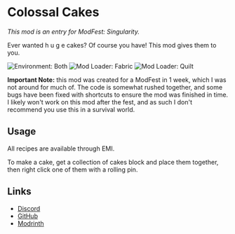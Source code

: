 # Colossal Cakes

_This mod is an entry for ModFest: Singularity._

Ever wanted h u g e cakes? Of course you have! This mod gives them to you.

![Environment: Both](https://img.shields.io/badge/environment-both-4caf50?style=flat-square)
![Mod Loader: Fabric](https://img.shields.io/badge/mod%20loader-fabric-d64541?style=flat-square)
![Mod Loader: Quilt](https://img.shields.io/badge/mod%20loader-quilt-1967d5?style=flat-square)

**Important Note:** this mod was created for a ModFest in 1 week, which I was not around for much of. The code is
somewhat rushed together, and some bugs have been fixed with shortcuts to ensure the mod was finished in time. I likely
won't work on this mod after the fest, and as such I don't recommend you use this in a survival world.

## Usage

All recipes are available through EMI.

To make a cake, get a collection of cakes block and place them together, then right click one of them with a rolling
pin.

## Links

- [Discord](https://discord.jamalam.tech)
- [GitHub](https://github.com/JamCoreModding/ColossalCakes)
- [Modrinth](https://modrinth.com/mod/colossalcakes)
